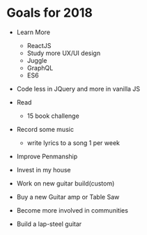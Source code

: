 # Goals for 2018
- Learn More  
  - ReactJS  
  - Study more UX/UI design  
  - Juggle  
  - GraphQL  
  - ES6  
- Code less in JQuery and more in vanilla JS

- Read  
  - 15 book challenge  

- Record some music  
  - write lyrics to a song 1 per week

- Improve Penmanship  
- Invest in my house  
- Work on new guitar build(custom)  
- Buy a new Guitar amp or Table Saw
- Become more involved in communities  
- Build a lap-steel guitar  